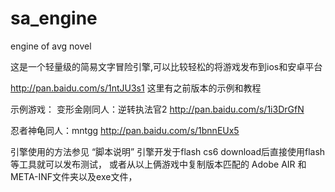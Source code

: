 # sa_engine
engine of avg novel

这是一个轻量级的简易文字冒险引擎,可以比较轻松的将游戏发布到ios和安卓平台

http://pan.baidu.com/s/1ntJU3s1
这里有之前版本的示例和教程



示例游戏：
变形金刚同人：逆转执法官2
http://pan.baidu.com/s/1i3DrGfN

忍者神龟同人：mntgg
http://pan.baidu.com/s/1bnnEUx5

引擎使用的方法参见 “脚本说明”
引擎开发于flash cs6
download后直接使用flash等工具就可以发布测试，
或者从以上俩游戏中复制版本匹配的 Adobe AIR 和 META-INF文件夹以及exe文件，
